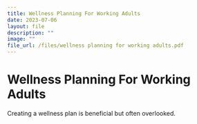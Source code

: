 ```yaml
---
title: Wellness Planning For Working Adults
date: 2023-07-06
layout: file
description: ""
image: ""
file_url: /files/wellness planning for working adults.pdf
---
```

# Wellness Planning For Working Adults
Creating a wellness plan is beneficial but often overlooked.
